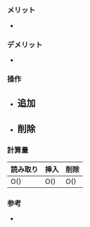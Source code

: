 ##

### メリット
- 

### デメリット
- 

### 操作
- 追加
  - 
- 削除
  - 

### 計算量
| 読み取り | 挿入 | 削除 |
| :- | :- | :- | 
| O() | O() | O() |

### 参考
- 